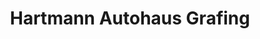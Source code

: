 ---
title: "Hartmann Autohaus Grafing"
url: /grafing-bei-muenchen/hartmann-autohaus-grafing/
shop: Autohaus
---